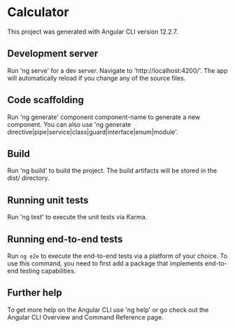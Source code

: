 # Calculator
This project was generated with Angular CLI version 12.2.7.

## Development server
Run 'ng serve' for a dev server. Navigate to 'http://localhost:4200/'. The app will automatically reload if you change any of the source files.

## Code scaffolding
Run 'ng generate' component component-name to generate a new component. You can also use 'ng generate directive|pipe|service|class|guard|interface|enum|module'.

## Build
Run 'ng build' to build the project. The build artifacts will be stored in the dist/ directory.

## Running unit tests
Run 'ng test' to execute the unit tests via Karma.

## Running end-to-end tests
Run `ng e2e` to execute the end-to-end tests via a platform of your choice. To use this command, you need to first add a package that implements end-to-end testing capabilities.

## Further help
To get more help on the Angular CLI use 'ng help' or go check out the Angular CLI Overview and Command Reference page.
